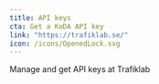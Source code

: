 ```yaml
---
title: API keys
cta: Get a KoDA API key
link: "https://trafiklab.se/"
icon: /icons/OpenedLock.svg
---
```

Manage and get API keys at Trafiklab
